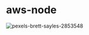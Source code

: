 # aws-node
![pexels-brett-sayles-2853548](https://github.com/Babu5banoth/aws-node/assets/104496776/9257bf36-438b-4651-9f32-03e2d4c7fe55)
